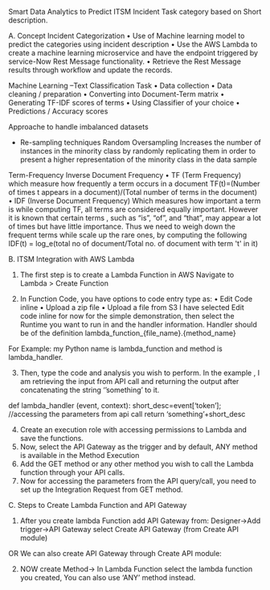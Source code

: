 Smart Data Analytics to Predict ITSM Incident Task category based on Short description. 

A.	Concept
Incident Categorization
•	Use of Machine learning model to predict the categories using incident description
•	Use the AWS Lambda to create a machine learning microservice and have the endpoint triggered by service-Now Rest Message functionality.
•	Retrieve the Rest Message results through workflow and update the records.

Machine Learning –Text Classification Task
•	Data collection
•	Data cleaning / preparation
•	Converting into Document-Term matrix
•	Generating TF-IDF scores of terms
•	Using Classifier of your choice
•	Predictions / Accuracy scores

Approache to handle imbalanced datasets
-	Re-sampling techniques
  Random Oversampling
Increases the number of instances in the minority class by randomly replicating them in order to present a higher representation of the minority class in the data sample



Term-Frequency Inverse Document Frequency
•	TF (Term Frequency)
which measure how frequently a term occurs in a document
TF(t)=(Number of times t appears in a document)/(Total number of terms in the document)
•	IDF (Inverse Document Frequency)
Which measures how important a term is while computing TF, all terms are considered equally important. However it is known that certain terms , such as “is”, “of”, and “that”, may appear a lot of times but have little importance. Thus we need to weigh down the frequent terms while scale up the rare ones, by computing the following
IDF(t) = log_e(total no of document/Total no. of document with term 't' in it)



B.	ITSM Integration with AWS Lambda
1.	The first step is to create a Lambda Function in AWS
Navigate to Lambda > Create Function

2.	In Function Code, you have options to code entry type as:
•	Edit Code inline
•	Upload a zip file
•	Upload a file from S3
I have selected Edit code inline for now for the simple demonstration, then select the Runtime you want to run in and the handler information.
Handler should be of the definition lambda_function_{file_name}.{method_name}

For Example: my Python name is lambda_function and method is lambda_handler.

3.	Then, type the code and analysis you wish to perform. In the example , I am retrieving  the input from API call and returning the output after concatenating the string ‘’something’ to it.

def lambda_handler (event, context):
short_desc=event[‘token’];  //accessing the parameters from api call
return ‘something’+short_desc

4.	Create an execution role with accessing permissions to Lambda and save the functions.
5.	Now, select the API Gateway as the trigger and by default, ANY method is available in the Method Execution
6.	Add the GET method or any other method you wish to call the Lambda function through your API calls.
7.	Now for accessing the parameters from the API query/call, you need to set up the Integration Request from GET method.




C.	Steps to Create Lambda Function and API Gateway

1.	After you create lambda Function add API Gateway from:
Designer->Add trigger->API Gateway select Create API Gateway (from Create API module)
 
OR
We can also create API Gateway through Create API module:

2. NOW create Method->
 In Lambda Function select the lambda function you created, You can also use ‘ANY’ method instead.
